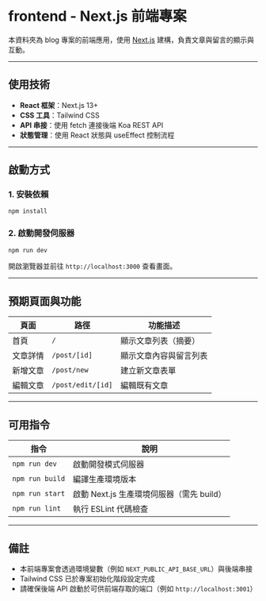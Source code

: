 # frontend - Next.js 前端專案

本資料夾為 blog 專案的前端應用，使用 [Next.js](https://nextjs.org/) 建構，負責文章與留言的顯示與互動。

---

## 使用技術

- **React 框架**：Next.js 13+
- **CSS 工具**：Tailwind CSS
- **API 串接**：使用 fetch 連接後端 Koa REST API
- **狀態管理**：使用 React 狀態與 useEffect 控制流程

---

## 啟動方式

### 1. 安裝依賴

```bash
npm install
```

### 2. 啟動開發伺服器

```bash
npm run dev
```

開啟瀏覽器並前往 `http://localhost:3000` 查看畫面。

---

## 預期頁面與功能

| 頁面             | 路徑            | 功能描述                         |
|------------------|-----------------|----------------------------------|
| 首頁             | `/`             | 顯示文章列表（摘要）             |
| 文章詳情         | `/post/[id]`    | 顯示文章內容與留言列表           |
| 新增文章         | `/post/new`     | 建立新文章表單                   |
| 編輯文章         | `/post/edit/[id]` | 編輯既有文章                     |

---

## 可用指令

| 指令           | 說明                     |
|----------------|--------------------------|
| `npm run dev`  | 啟動開發模式伺服器       |
| `npm run build`| 編譯生產環境版本         |
| `npm run start`| 啟動 Next.js 生產環境伺服器（需先 build） |
| `npm run lint` | 執行 ESLint 代碼檢查     |

---

## 備註

- 本前端專案會透過環境變數（例如 `NEXT_PUBLIC_API_BASE_URL`）與後端串接
- Tailwind CSS 已於專案初始化階段設定完成
- 請確保後端 API 啟動於可供前端存取的端口（例如 `http://localhost:3001`）